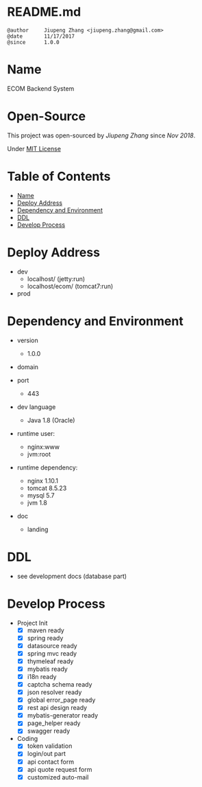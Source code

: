 README.md
=========
```
@author     Jiupeng Zhang <jiupeng.zhang@gmail.com>
@date       11/17/2017
@since      1.0.0
```



Name
====

ECOM Backend System




Open-Source
====

This project was open-sourced by *Jiupeng Zhang* since *Nov 2018*.

Under [MIT License](LICENSE)




Table of Contents
=================

* [Name](#Name)
* [Deploy Address](#deploy-address)
* [Dependency and Environment](#dependency-and-environment)
* [DDL](#ddl)
* [Develop Process](#develop-process)




Deploy Address
==============
- dev
    - localhost/ (jetty:run)
    - localhost/ecom/ (tomcat7:run)
- prod



Dependency and Environment
==========================

- version
    - 1.0.0

- domain


- port
    - 443

- dev language
    - Java 1.8 (Oracle)

- runtime user:
    - nginx:www
    - jvm:root

- runtime dependency:
    - nginx 1.10.1
    - tomcat 8.5.23
    - mysql 5.7
    - jvm 1.8

- doc
    - landing



DDL
===

- see development docs (database part)



Develop Process
===============

- Project Init
    - [x] maven ready
    - [x] spring ready
    - [x] datasource ready
    - [x] spring mvc ready
    - [x] thymeleaf ready
    - [x] mybatis ready
    - [x] i18n ready
    - [x] captcha schema ready
    - [x] json resolver ready
    - [x] global error_page ready
    - [x] rest api design ready
    - [x] mybatis-generator ready
    - [x] page_helper ready
    - [x] swagger ready

- Coding
    - [x] token validation
    - [x] login/out part
    - [x] api contact form
    - [x] api quote request form
    - [x] customized auto-mail